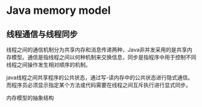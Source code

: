 # Java memory model

## 线程通信与线程同步

线程之间的通信机制分为共享内存和消息传递两种，Java非并发采用的是共享内存模型。通信是指线程之间以何种机制来交换信息，同步是指程序中用于控制不同线程之间操作发生相对顺序的机制。

java线程之间共享程序的公共状态，通过写-读内存中的公共状态进行隐式通信。而程序员必须显示指定某个方法或代码需要在线程之间互斥执行进行显式同步。



内存模型的抽象结构



